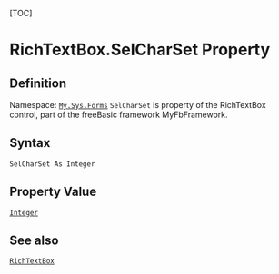 [TOC]
# RichTextBox.SelCharSet Property

## Definition
Namespace: [`My.Sys.Forms`](My.Sys.Forms.md)
`SelCharSet` is property of the RichTextBox control, part of the freeBasic framework MyFbFramework.
## Syntax
```freeBasic
SelCharSet As Integer
```
## Property Value
[`Integer`]("https://www.freebasic.net/wiki/KeyPgInteger")
## See also
[`RichTextBox`](RichTextBox.md)
